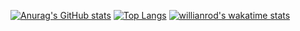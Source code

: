 [![Anurag's GitHub stats](https://github-readme-stats.vercel.app/api?username=I-ad)](https://github.com/anuraghazra/github-readme-stats)
[![Top Langs](https://github-readme-stats.vercel.app/api/top-langs/?username=I-ad&layout=compact)](https://github.com/anuraghazra/github-readme-stats)
[![willianrod's wakatime stats](https://github-readme-stats.vercel.app/api/wakatime?username=@30ae5702-e4bb-4c00-8efe-50de3e0402b3)](https://github.com/anuraghazra/github-readme-stats)


